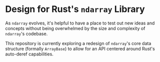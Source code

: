 # Design for Rust's `ndarray` Library

As `ndarray` evolves, it's helpful to have a place to test out new ideas and concepts without being overwhelmed by the size and complexity of `ndarray`'s codebase.

This repository is currently exploring a redesign of `ndarray`'s core data structure (formally `ArrayBase`) to allow for an API centered around Rust's auto-deref capabilities.